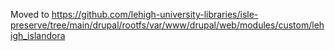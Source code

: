 Moved to https://github.com/lehigh-university-libraries/isle-preserve/tree/main/drupal/rootfs/var/www/drupal/web/modules/custom/lehigh_islandora
